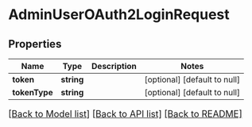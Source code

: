 # AdminUserOAuth2LoginRequest

## Properties
Name | Type | Description | Notes
------------ | ------------- | ------------- | -------------
**token** | **string** |  | [optional] [default to null]
**tokenType** | **string** |  | [optional] [default to null]

[[Back to Model list]](../README.md#documentation-for-models) [[Back to API list]](../README.md#documentation-for-api-endpoints) [[Back to README]](../README.md)

<style>
     p, ul, ol, li { font-size: 18px !important;}
</style>


